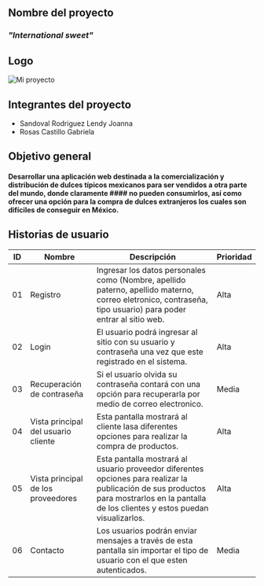 ## Nombre del proyecto
### *"International sweet"*
## Logo
![Mi proyecto](https://user-images.githubusercontent.com/80369054/192904555-84a5c399-bfef-4913-9f68-99bc74a3c647.png)

## Integrantes del proyecto

- Sandoval Rodriguez Lendy Joanna
- Rosas Castillo Gabriela

## Objetivo general
#### Desarrollar una aplicación web destinada a la comercialización y distribución de dulces típicos mexicanos para ser vendidos a otra parte del mundo, donde claramente #### no pueden consumirlos, así como ofrecer una opción para la compra de dulces extranjeros los cuales son difíciles de conseguir en México. 

## Historias de usuario

| ID |  Nombre | Descripción | Prioridad | 
| --- | --- | --- | --- |
| 01   | Registro |Ingresar los datos personales como (Nombre, apellido paterno, apellido materno, correo eletronico, contraseña, tipo usuario) para poder entrar al sitio web.    |       Alta |
| 02   | Login     | El usuario podrá ingresar al sitio con su usuario y contraseña una vez que este registrado en el sistema.    |      Alta |
| 03     | Recuperación de contraseña| Si el usuario olvida su contraseña contará con una opción para recuperarla por medio de correo electronico.     |       Media |
| 04    | Vista principal del usuario cliente    | Esta pantalla mostrará al cliente lasa diferentes opciones para realizar la compra de productos.     |      Alta |
| 05    | Vista principal de los proveedores    | Esta pantalla mostrará al usuario proveedor diferentes opciones para realizar la publicación de sus productos para mostrarlos en la pantalla de los clientes y estos puedan visualizarlos.   |     Alta |
| 06 |  Contacto  | Los usuarios podrán enviar mensajes a través de esta pantalla sin importar el tipo de usuario con el que esten autenticados.   |       Media |
